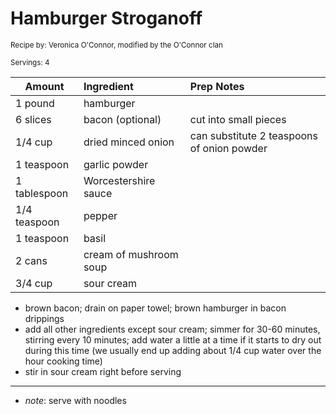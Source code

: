 # Hamburger Stroganoff

<small>Recipe by: Veronica O'Connor, modified by the O'Connor clan</small>

<small>Servings: 4</small>

| Amount       | Ingredient             | Prep Notes                                 |
| ------------ | :--------------------- | :----------------------------------------- |
| 1 pound      | hamburger              |                                            |
| 6 slices     | bacon (optional)       | cut into small pieces                      |
| 1/4 cup      | dried minced onion     | can substitute 2 teaspoons of onion powder |
| 1 teaspoon   | garlic powder          |                                            |
| 1 tablespoon | Worcestershire sauce   |                                            |
| 1/4 teaspoon | pepper                 |                                            |
| 1 teaspoon   | basil                  |                                            |
| 2 cans       | cream of mushroom soup |                                            |
| 3/4 cup      | sour cream             |                                            |

- brown bacon; drain on paper towel; brown hamburger in bacon drippings
- add all other ingredients except sour cream; simmer for 30-60 minutes, stirring every 10 minutes; add water a little at a time if it starts to dry out during this time (we usually end up adding about 1/4 cup water over the hour cooking time)
- stir in sour cream right before serving

---

- _note_: serve with noodles

<!-- Tags:
- hamburger
- beef
- pasta
- bacon
- easy
-->

